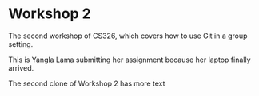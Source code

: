 # Workshop 2

The second workshop of CS326, which covers how to use Git in a group setting.

This is Yangla Lama submitting her assignment because her laptop finally arrived.

The second clone of Workshop 2 has more text

